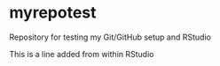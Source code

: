 # myrepotest
Repository for testing my Git/GitHub setup and RStudio

This is a line added from within RStudio